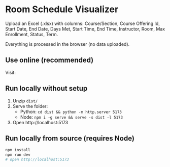 # Room Schedule Visualizer

Upload an Excel (.xlsx) with columns:
Course/Section, Course Offering Id, Start Date, End Date, Days Met, Start Time, End Time, Instructor, Room, Max Enrollment, Status, Term.

Everything is processed in the browser (no data uploaded).

## Use online (recommended)
Visit: 

## Run locally without setup
1. Unzip `dist/`
2. Serve the folder:
   - Python: `cd dist && python -m http.server 5173`
   - Node: `npm i -g serve && serve -s dist -l 5173`
3. Open http://localhost:5173

## Run locally from source (requires Node)
```bash
npm install
npm run dev
# open http://localhost:5173